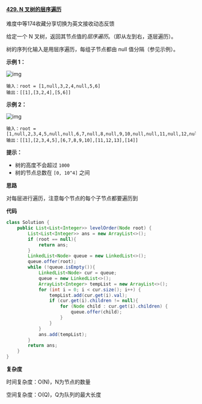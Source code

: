 #### [429. N 叉树的层序遍历](https://leetcode-cn.com/problems/n-ary-tree-level-order-traversal/)

难度中等174收藏分享切换为英文接收动态反馈

给定一个 N 叉树，返回其节点值的*层序遍历*。（即从左到右，逐层遍历）。

树的序列化输入是用层序遍历，每组子节点都由 null 值分隔（参见示例）。

 

**示例 1：**

![img](https://assets.leetcode.com/uploads/2018/10/12/narytreeexample.png)

```
输入：root = [1,null,3,2,4,null,5,6]
输出：[[1],[3,2,4],[5,6]]
```

**示例 2：**

![img](https://assets.leetcode.com/uploads/2019/11/08/sample_4_964.png)

```
输入：root = [1,null,2,3,4,5,null,null,6,7,null,8,null,9,10,null,null,11,null,12,null,13,null,null,14]
输出：[[1],[2,3,4,5],[6,7,8,9,10],[11,12,13],[14]]
```

 

**提示：**

- 树的高度不会超过 `1000`
- 树的节点总数在 `[0, 10^4]` 之间

**思路**

对每层进行遍历，注意每个节点的每个子节点都要遍历到

**代码**

```java
class Solution {
    public List<List<Integer>> levelOrder(Node root) {
        List<List<Integer>> ans = new ArrayList<>();
        if (root == null){
            return ans;
        }
        LinkedList<Node> queue = new LinkedList<>();
        queue.offer(root);
        while (!queue.isEmpty()){
            LinkedList<Node> cur = queue;
            queue = new LinkedList<>();
            ArrayList<Integer> tempList = new ArrayList<>();
            for (int i = 0; i < cur.size(); i++) {
                tempList.add(cur.get(i).val);
                if (cur.get(i).children != null){
                    for (Node child : cur.get(i).children) {
                        queue.offer(child);
                    }
                }
            }
            ans.add(tempList);
        }
        return ans;
    }
}
```

**复杂度**

时间复杂度：O(N)，N为节点的数量

空间复杂度：O(Q)，Q为队列的最大长度